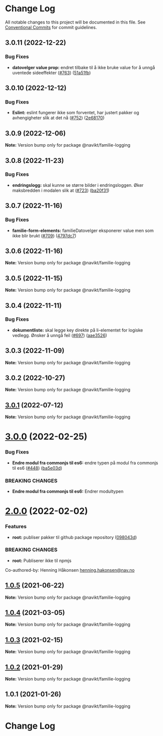 # Change Log

All notable changes to this project will be documented in this file.
See [Conventional Commits](https://conventionalcommits.org) for commit guidelines.

## 3.0.11 (2022-12-22)

### Bug Fixes

-   **datovelger value prop:** endret tilbake til å ikke bruke value for å unngå uventede sideeffekter ([#763](https://github.com/navikt/familie-felles-frontend/issues/763)) ([51a51fb](https://github.com/navikt/familie-felles-frontend/commit/51a51fb6b3c253fec92ffe05d2481647498615cf))

## 3.0.10 (2022-12-12)

### Bug Fixes

-   **Eslint:** eslint fungerer ikke som forventet, har justert pakker og avhengigheter slik at det nå ([#752](https://github.com/navikt/familie-felles-frontend/issues/752)) ([2e68170](https://github.com/navikt/familie-felles-frontend/commit/2e68170e423dd1f34e3d3b40c2b379c851b911b2))

## 3.0.9 (2022-12-06)

**Note:** Version bump only for package @navikt/familie-logging

## 3.0.8 (2022-11-23)

### Bug Fixes

-   **endringslogg:** skal kunne se større bilder i endringsloggen. Øker maksbredden i modalen slik at ([#723](https://github.com/navikt/familie-felles-frontend/issues/723)) ([ba20f31](https://github.com/navikt/familie-felles-frontend/commit/ba20f31e711c9c5612a9a77348ebf35fff245022))

## 3.0.7 (2022-11-16)

### Bug Fixes

-   **familie-form-elements:** familieDatovelger eksponerer value men som ikke blir brukt ([#709](https://github.com/navikt/familie-felles-frontend/issues/709)) ([4797dc7](https://github.com/navikt/familie-felles-frontend/commit/4797dc7ad939d2492a3330916dca0f42d0a3177d))

## 3.0.6 (2022-11-16)

**Note:** Version bump only for package @navikt/familie-logging

## 3.0.5 (2022-11-15)

**Note:** Version bump only for package @navikt/familie-logging

## 3.0.4 (2022-11-11)

### Bug Fixes

-   **dokumentliste:** skal legge key direkte på li-elementet for logiske vedlegg. Ønsker å unngå feil ([#697](https://github.com/navikt/familie-felles-frontend/issues/697)) ([aae3526](https://github.com/navikt/familie-felles-frontend/commit/aae3526aa59256c6290ef2d97c52c3383407bf0e))

## 3.0.3 (2022-11-09)

**Note:** Version bump only for package @navikt/familie-logging

## 3.0.2 (2022-10-27)

**Note:** Version bump only for package @navikt/familie-logging

## [3.0.1](https://github.com/navikt/familie-felles-frontend/compare/@navikt/familie-logging@3.0.0...@navikt/familie-logging@3.0.1) (2022-07-12)

**Note:** Version bump only for package @navikt/familie-logging

# [3.0.0](https://github.com/navikt/familie-felles-frontend/compare/@navikt/familie-logging@2.0.0...@navikt/familie-logging@3.0.0) (2022-02-25)

### Bug Fixes

-   **Endre modul fra commonjs til es6:** endre typen på modul fra commonjs til es6 ([#448](https://github.com/navikt/familie-felles-frontend/issues/448)) ([ba5e03d](https://github.com/navikt/familie-felles-frontend/commit/ba5e03d3cd9fd500e7a2648a8a42eec0fc45eed1))

### BREAKING CHANGES

-   **Endre modul fra commonjs til es6:** Endrer modultypen

# [2.0.0](https://github.com/navikt/familie-felles-frontend/compare/@navikt/familie-logging@1.0.5...@navikt/familie-logging@2.0.0) (2022-02-02)

### Features

-   **root:** publiser pakker til github package repository ([098043d](https://github.com/navikt/familie-felles-frontend/commit/098043dd584336c8746c391bf3bc3523dd6590fb))

### BREAKING CHANGES

-   **root:** Publiserer ikke til npmjs

Co-authored-by: Henning Håkonsen <henning.hakonsen@nav.no>

## [1.0.5](https://github.com/navikt/familie-felles-frontend/compare/@navikt/familie-logging@1.0.4...@navikt/familie-logging@1.0.5) (2021-06-22)

**Note:** Version bump only for package @navikt/familie-logging

## [1.0.4](https://github.com/navikt/familie-felles-frontend/compare/@navikt/familie-logging@1.0.3...@navikt/familie-logging@1.0.4) (2021-03-05)

**Note:** Version bump only for package @navikt/familie-logging

## [1.0.3](https://github.com/navikt/familie-felles-frontend/compare/@navikt/familie-logging@1.0.2...@navikt/familie-logging@1.0.3) (2021-02-15)

**Note:** Version bump only for package @navikt/familie-logging

## [1.0.2](https://github.com/navikt/familie-felles-frontend/compare/@navikt/familie-logging@1.0.1...@navikt/familie-logging@1.0.2) (2021-01-29)

**Note:** Version bump only for package @navikt/familie-logging

## 1.0.1 (2021-01-26)

**Note:** Version bump only for package @navikt/familie-logging

# Change Log
